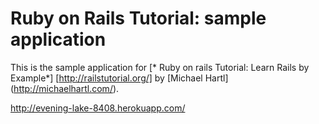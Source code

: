 # Ruby on Rails Tutorial: sample application

This is the sample application for
[* Ruby on rails Tutorial: Learn Rails by Example*] [http://railstutorial.org/]
by [Michael Hartl] (http://michaelhartl.com/).

http://evening-lake-8408.herokuapp.com/